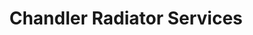 ---
title: "Chandler Radiator Services"
url: /chandler/chandler-radiator-services/
shop: Autowerkstatt
---